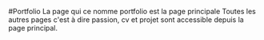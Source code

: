 #Portfolio
La page qui ce nomme portfolio est la page principale
Toutes les autres pages c'est à dire passion, cv et projet sont accessible depuis la page principal.
